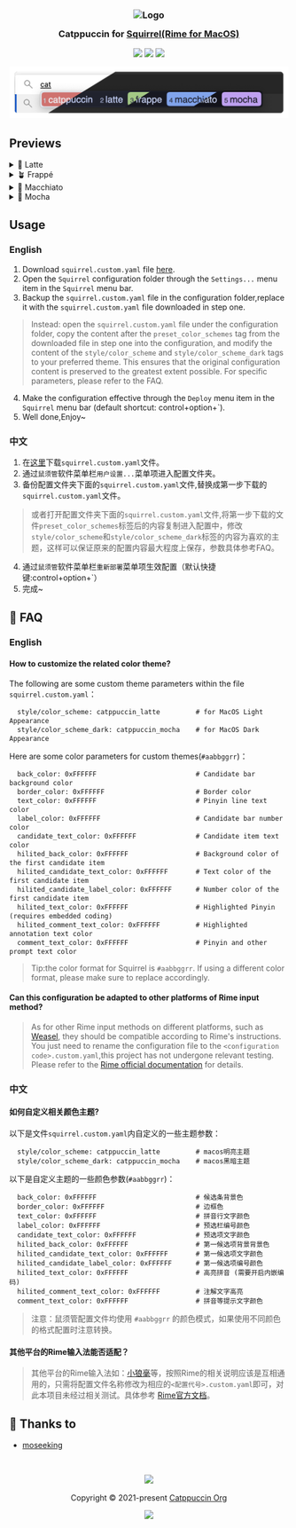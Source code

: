 <h3 align="center">
	<img src="https://raw.githubusercontent.com/catppuccin/catppuccin/main/assets/logos/exports/1544x1544_circle.png" width="100" alt="Logo"/><br/>
	<img src="https://raw.githubusercontent.com/catppuccin/catppuccin/main/assets/misc/transparent.png" height="30" width="0px"/>
	Catppuccin for <a href="https://github.com/rime/squirrel">Squirrel(Rime for MacOS)</a>
	<img src="https://raw.githubusercontent.com/catppuccin/catppuccin/main/assets/misc/transparent.png" height="30" width="0px"/>
</h3>

<p align="center">
	<a href="https://github.com/moseeking/squirrel/stargazers"><img src="https://img.shields.io/github/stars/moseeking/squirrel?colorA=363a4f&colorB=b7bdf8&style=for-the-badge"></a>
	<a href="https://github.com/moseeking/squirrel/issues"><img src="https://img.shields.io/github/issues/moseeking/squirrel?colorA=363a4f&colorB=f5a97f&style=for-the-badge"></a>
	<a href="https://github.com/moseeking/squirrel/contributors"><img src="https://img.shields.io/github/contributors/moseeking/squirrel?colorA=363a4f&colorB=a6da95&style=for-the-badge"></a>
</p>

<p align="center">
	<img src="./assets/preview.webp"/>
</p>

## Previews

<details>
<summary>🌻 Latte</summary>
<img src="./assets/latte.webp"/>
</details>
<details>
<summary>🪴 Frappé</summary>
<img src="./assets/frappe.webp"/>
</details>
<details>
<summary>🌺 Macchiato</summary>
<img src="./assets/macchiato.webp"/>
</details>
<details>
<summary>🌿 Mocha</summary>
<img src="./assets/mocha.webp"/>
</details>

## Usage

### English
1. Download `squirrel.custom.yaml` file [here](./theme/squirrel.custom.yaml).
2. Open the `Squirrel` configuration folder through the `Settings...` menu item in the `Squirrel` menu bar.
3. Backup the `squirrel.custom.yaml` file in the configuration folder,replace it with the `squirrel.custom.yaml` file downloaded in step one.
> Instead: open the `squirrel.custom.yaml` file under the configuration folder, copy the content after the `preset_color_schemes` tag from the downloaded file in step one into the configuration, and modify the content of the `style/color_scheme` and `style/color_scheme_dark` tags to your preferred theme. This ensures that the original configuration content is preserved to the greatest extent possible. For specific parameters, please refer to the FAQ.  
4. Make the configuration effective through the `Deploy` menu item in the `Squirrel` menu bar (default shortcut: control+option+\`).
5. Well done,Enjoy~

### 中文
1. 在[这里](./theme/squirrel.custom.yaml)下载`squirrel.custom.yaml`文件。
2. 通过`鼠须管`软件菜单栏`用户设置...`菜单项进入配置文件夹。
3. 备份配置文件夹下面的`squirrel.custom.yaml`文件,替换成第一步下载的`squirrel.custom.yaml`文件。
> 或者打开配置文件夹下面的`squirrel.custom.yaml`文件,将第一步下载的文件`preset_color_schemes`标签后的内容复制进入配置中，修改`style/color_scheme`和`style/color_scheme_dark`标签的内容为喜欢的主题，这样可以保证原来的配置内容最大程度上保存，参数具体参考FAQ。
4. 通过`鼠须管`软件菜单栏`重新部署`菜单项生效配置（默认快捷键:control+option+\`）
5. 完成~

<!-- this section is optional -->
## 🙋 FAQ

### English

#### How to customize the related color theme?
The following are some custom theme parameters within the file `squirrel.custom.yaml`：
```
  style/color_scheme: catppuccin_latte         # for MacOS Light Appearance
  style/color_scheme_dark: catppuccin_mocha    # for MacOS Dark Appearance
```
Here are some color parameters for custom themes(`#aabbggrr`)：
``` 
  back_color: 0xFFFFFF                         # Candidate bar background color
  border_color: 0xFFFFFF                       # Border color
  text_color: 0xFFFFFF                         # Pinyin line text color 
  label_color: 0xFFFFFF                        # Candidate bar number color
  candidate_text_color: 0xFFFFFF               # Candidate item text color
  hilited_back_color: 0xFFFFFF                 # Background color of the first candidate item
  hilited_candidate_text_color: 0xFFFFFF       # Text color of the first candidate item
  hilited_candidate_label_color: 0xFFFFFF      # Number color of the first candidate item
  hilited_text_color: 0xFFFFFF                 # Highlighted Pinyin (requires embedded coding)
  hilited_comment_text_color: 0xFFFFFF         # Highlighted annotation text color
  comment_text_color: 0xFFFFFF                 # Pinyin and other prompt text color
```
> Tip:the color format for Squirrel is `#aabbggrr`. If using a different color format, please make sure to replace accordingly.

#### Can this configuration be adapted to other platforms of Rime input method? 
> As for other Rime input methods on different platforms, such as [Weasel](https://github.com/rime/weasel), they should be compatible according to Rime's instructions. You just need to rename the configuration file to the `<configuration code>.custom.yaml`,this project has not undergone relevant testing. Please refer to the [Rime official documentation](https://github.com/rime/home/wiki ) for details.


### 中文

#### 如何自定义相关颜色主题?
以下是文件`squirrel.custom.yaml`内自定义的一些主题参数：
```
  style/color_scheme: catppuccin_latte         # macos明亮主题
  style/color_scheme_dark: catppuccin_mocha    # macos黑暗主题
```
以下是自定义主题的一些颜色参数(`#aabbggrr`)：
```
  back_color: 0xFFFFFF                         # 候选条背景色
  border_color: 0xFFFFFF                       # 边框色
  text_color: 0xFFFFFF                         # 拼音行文字颜色
  label_color: 0xFFFFFF                        # 预选栏编号颜色
  candidate_text_color: 0xFFFFFF               # 预选项文字颜色
  hilited_back_color: 0xFFFFFF                 # 第一候选项背景背景色
  hilited_candidate_text_color: 0xFFFFFF       # 第一候选项文字颜色
  hilited_candidate_label_color: 0xFFFFFF      # 第一候选项编号颜色
  hilited_text_color: 0xFFFFFF                 # 高亮拼音 (需要开启内嵌编码)
  hilited_comment_text_color: 0xFFFFFF         # 注解文字高亮
  comment_text_color: 0xFFFFFF                 # 拼音等提示文字颜色
```
> 注意：鼠须管配置文件均使用 `#aabbggrr` 的颜色模式，如果使用不同颜色的格式配置时注意转换。
#### 其他平台的Rime输入法能否适配？
> 其他平台的Rime输入法如：[小狼毫](https://github.com/rime/weasel)等，按照Rime的相关说明应该是互相通用的，只需将配置文件名称修改为相应的`<配置代号>.custom.yaml`即可，对此本项目未经过相关测试。具体参考 [Rime官方文档](https://github.com/rime/home/wiki)。


	

## 💝 Thanks to

- [moseeking](https://github.com/moseeking)

&nbsp;

<p align="center">
	<img src="https://raw.githubusercontent.com/catppuccin/catppuccin/main/assets/footers/gray0_ctp_on_line.svg?sanitize=true" />
</p>

<p align="center">
	Copyright &copy; 2021-present <a href="https://github.com/catppuccin" target="_blank">Catppuccin Org</a>
</p>

<p align="center">
	<a href="https://github.com/catppuccin/catppuccin/blob/main/LICENSE"><img src="https://img.shields.io/static/v1.svg?style=for-the-badge&label=License&message=MIT&logoColor=d9e0ee&colorA=363a4f&colorB=b7bdf8"/></a>
</p>
